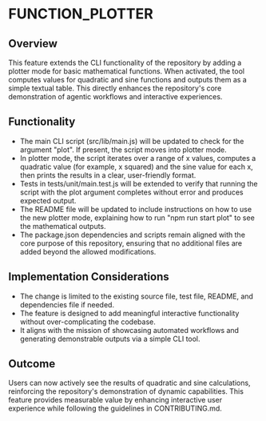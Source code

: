 # FUNCTION_PLOTTER

## Overview
This feature extends the CLI functionality of the repository by adding a plotter mode for basic mathematical functions. When activated, the tool computes values for quadratic and sine functions and outputs them as a simple textual table. This directly enhances the repository's core demonstration of agentic workflows and interactive experiences.

## Functionality
- The main CLI script (src/lib/main.js) will be updated to check for the argument "plot". If present, the script moves into plotter mode.
- In plotter mode, the script iterates over a range of x values, computes a quadratic value (for example, x squared) and the sine value for each x, then prints the results in a clear, user-friendly format.
- Tests in tests/unit/main.test.js will be extended to verify that running the script with the plot argument completes without error and produces expected output.
- The README file will be updated to include instructions on how to use the new plotter mode, explaining how to run "npm run start plot" to see the mathematical outputs.
- The package.json dependencies and scripts remain aligned with the core purpose of this repository, ensuring that no additional files are added beyond the allowed modifications.

## Implementation Considerations
- The change is limited to the existing source file, test file, README, and dependencies file if needed.
- The feature is designed to add meaningful interactive functionality without over-complicating the codebase.
- It aligns with the mission of showcasing automated workflows and generating demonstrable outputs via a simple CLI tool.

## Outcome
Users can now actively see the results of quadratic and sine calculations, reinforcing the repository's demonstration of dynamic capabilities. This feature provides measurable value by enhancing interactive user experience while following the guidelines in CONTRIBUTING.md.